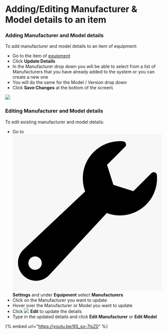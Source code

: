 # Adding/Editing Manufacturer & Model details to an item

### Adding Manufacturer and Model details

To add manufacturer and model details to an item of equipment:

* Go to the item of [equipment](../equipment-items/)
* Click **Update Details**
* In the Manufacturer drop down you will be able to select from a list of Manufacturers that you have already added to the system or you can create a new one
* You will do the same for the Model / Version drop down
* Click **Save Changes** at the bottom of the screen\


![](<../../.gitbook/assets/adding manufacturer and model details to an item.gif>)

### Editing Manufacturer and Model details

To edit existing manufacturer and model details:

* Go to ![](../../.gitbook/assets/wrench.png) **Settings** and under **Equipment** select **Manufacturers**
* Click on the Manufacturer you want to update
* Hover over the Manufacturer or Model you want to update
* Click ![](../../.gitbook/assets/907-9077140\_png-file-svg-transparent-background-edit-icons-png.png) **Edit** to update the details
* Type in the updated details and click **Edit Manufacturer** or **Edit Model**

{% embed url="https://youtu.be/9S_so-7IsZ0" %}
